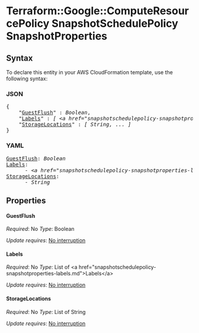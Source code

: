 # Terraform::Google::ComputeResourcePolicy SnapshotSchedulePolicy SnapshotProperties

## Syntax

To declare this entity in your AWS CloudFormation template, use the following syntax:

### JSON

<pre>
{
    "<a href="#guestflush" title="GuestFlush">GuestFlush</a>" : <i>Boolean</i>,
    "<a href="#labels" title="Labels">Labels</a>" : <i>[ &lt;a href=&#34;snapshotschedulepolicy-snapshotproperties-labels.md&#34;&gt;Labels&lt;/a&gt;, ... ]</i>,
    "<a href="#storagelocations" title="StorageLocations">StorageLocations</a>" : <i>[ String, ... ]</i>
}
</pre>

### YAML

<pre>
<a href="#guestflush" title="GuestFlush">GuestFlush</a>: <i>Boolean</i>
<a href="#labels" title="Labels">Labels</a>: <i>
      - &lt;a href=&#34;snapshotschedulepolicy-snapshotproperties-labels.md&#34;&gt;Labels&lt;/a&gt;</i>
<a href="#storagelocations" title="StorageLocations">StorageLocations</a>: <i>
      - String</i>
</pre>

## Properties

#### GuestFlush

_Required_: No
_Type_: Boolean

_Update requires_: [No interruption](https://docs.aws.amazon.com/AWSCloudFormation/latest/UserGuide/using-cfn-updating-stacks-update-behaviors.html#update-no-interrupt)

#### Labels

_Required_: No
_Type_: List of &lt;a href=&#34;snapshotschedulepolicy-snapshotproperties-labels.md&#34;&gt;Labels&lt;/a&gt;

_Update requires_: [No interruption](https://docs.aws.amazon.com/AWSCloudFormation/latest/UserGuide/using-cfn-updating-stacks-update-behaviors.html#update-no-interrupt)

#### StorageLocations

_Required_: No
_Type_: List of String

_Update requires_: [No interruption](https://docs.aws.amazon.com/AWSCloudFormation/latest/UserGuide/using-cfn-updating-stacks-update-behaviors.html#update-no-interrupt)

